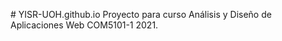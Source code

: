 <p># YISR-UOH.github.io
Proyecto para curso Análisis y Diseño de Aplicaciones Web COM5101-1 2021.</p>
